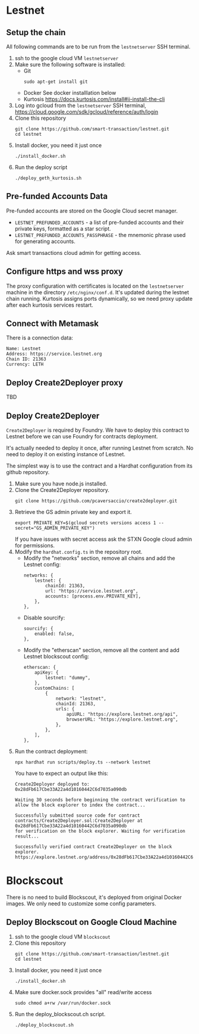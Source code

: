 # Lestnet

## Setup the chain

All following commands are to be run from the `lestnetserver` SSH terminal.

1.  ssh to the google cloud VM `lestnetserver`
1.  Make sure the following software is installed:
    -   Git
        ```
        sudo apt-get install git
        ```
    -   Docker
        See docker installlation below
    -   Kurtosis
        https://docs.kurtosis.com/install#ii-install-the-cli
1.  Log into gcloud from the `lestnetserver` SSH terminal, https://cloud.google.com/sdk/gcloud/reference/auth/login
1.  Clone this repository
    ```
    git clone https://github.com/smart-transaction/lestnet.git
    cd lestnet
    ```
1.  Install docker, you need it just once 
    ```
    ./install_docker.sh
    ```
1.  Run the deploy script
    ```
    ./deploy_geth_kurtosis.sh
    ```

## Pre-funded Accounts Data

Pre-funded accounts are stored on the Google Cloud secret manager.

-   `LESTNET_PREFUNDED_ACCOUNTS` - a list of pre-funded accounts and their private keys, formatted as a star script.
-   `LESTNET_PREFUNDED_ACCOUNTS_PASSPHRASE` - the mnemonic phrase used for generating accounts.

Ask smart transactions cloud admin for getting access.

## Configure https and wss proxy

The proxy configuration with certificates is located on the `lestnetserver` machine in the directory `/etc/nginx/conf.d`. It's updated during the lestnet chain running. Kurtosis assigns ports dynamically, so we need proxy update after each kurtosis services restart.

## Connect with Metamask

There is a connection data:

```
Name: Lestnet
Address: https://service.lestnet.org
Chain ID: 21363
Currency: LETH
```

## Deploy Create2Deployer proxy

TBD

## Deploy Create2Deployer

`Create2Deployer` is required by Foundry. We have to deploy this contract to Lestnet before we can use Foundry for contracts deployment.

It's actually needed to deploy it once, after running Lestnet from scratch. No need to deploy it on existing instance of Lestnet.

The simplest way is to use the contract and a Hardhat configuration from its github repository.

1.  Make sure you have node.js installed.
1.  Clone the Create2Deployer repository.
    ```
    git clone https://github.com/pcaversaccio/create2deployer.git
    ```
1.  Retrieve the GS admin private key and export it.
    ```
    export PRIVATE_KEY=$(gcloud secrets versions access 1 --secret="GS_ADMIN_PRIVATE_KEY")
    ```
    If you have issues with secret access ask the STXN Google cloud admin for permissions. 
1.  Modify the `hardhat.config.ts` in the repository root.
    -  Modify the "networks" section, remove all chains and add the Lestnet config:
        ```
        networks: {
            lestnet: {
                chainId: 21363,
                url: "https://service.lestnet.org",
                accounts: [process.env.PRIVATE_KEY],
            },
        },
        ```
    -   Disable sourcify:
        ```
        sourcify: {
            enabled: false,
        },
        ```
    -   Modify the "etherscan" section, remove all the content and add Lestnet blockscout config:
        ```
        etherscan: {
            apiKey: {
                lestnet: "dummy",
            },
            customChains: [
                {
                    network: "lestnet",
                    chainId: 21363,
                    urls: {
                        apiURL: "https://explore.lestnet.org/api",
                        browserURL: "https://explore.lestnet.org",
                    },
                },
            ],
        },
        ```
1.  Run the contract deployment:
    ```
    npx hardhat run scripts/deploy.ts --network lestnet
    ```
    You have to expect an output like this:
    ```
    Create2Deployer deployed to: 0x28dFb617Cbe33A22a4d10160442C6d7035a090db

    Waiting 30 seconds before beginning the contract verification to allow the block explorer to index the contract...

    Successfully submitted source code for contract
    contracts/Create2Deployer.sol:Create2Deployer at 0x28dFb617Cbe33A22a4d10160442C6d7035a090db
    for verification on the block explorer. Waiting for verification result...

    Successfully verified contract Create2Deployer on the block explorer.
    https://explore.lestnet.org/address/0x28dFb617Cbe33A22a4d10160442C6d7035a090db#code
    ```

# Blockscout

There is no need to build Blockscout, it's deployed from original Docker images. We only need to customize some config parameters.

## Deploy Blockscout on Google Cloud Machine

1.  ssh to the google cloud VM `blockscout`
1.  Clone this repository
    ```
    git clone https://github.com/smart-transaction/lestnet.git
    cd lestnet
    ```
1.  Install docker, you need it just once 
    ```
    ./install_docker.sh
    ```
1.  Make sure docker.sock provides "all" read/write access
    ```
    sudo chmod a+rw /var/run/docker.sock
    ```
1.  Run the deploy_blockscout.ch script.
    ```
    ./deploy_blockscout.sh
    ```
